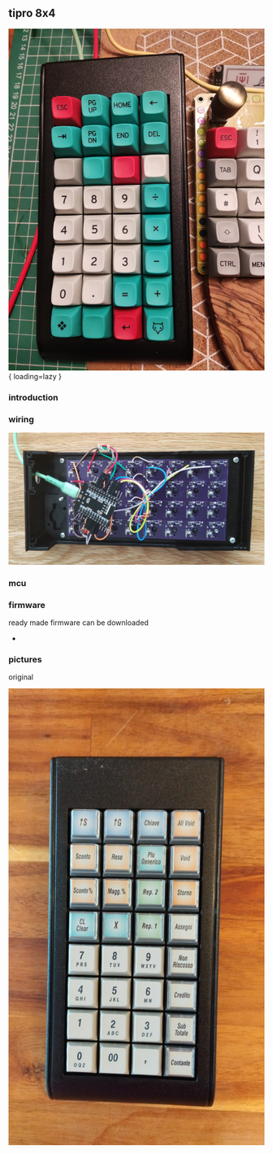 ## tipro 8x4

  ![tipro 32 8x4](pics/tipro/tipro8x4.jpg){ loading=lazy }

### introduction


### wiring

 ![tipro 32 8x16](pics/tipro/tipro8x4-pcb.jpg)


### mcu



### firmware

  ready made firmware can be downloaded

  + []()


### pictures

original

 ![tipro 32 8x16](pics/tipro/tipro8x4-orig.jpeg)
